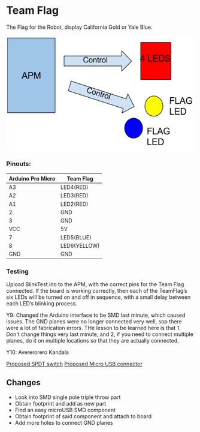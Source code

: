 # Team Flag

The Flag for the Robot, display California Gold or Yale Blue.

![Block Diag](../../img/TeamFlag-block_diag.png)
### Pinouts:

Arduino Pro Micro | Team Flag
---- | -----------------
A3 | LED4(RED)
A2 | LED3(RED)
A1 | LED2(RED)
2 | GND
3 | GND
VCC | 5V
7 | LED5(BLUE)
8 | LED6(YELLOW)
GND | GND

### Testing

Upload BlinkTest.ino to the APM, with the correct pins for the Team Flag connected.
If the board is working correctly, then each of the TeamFlag’s six LEDs will be turned on and off in sequence, with a small delay between each LED’s blinking process.

Y9: Changed the Arduino interface to be SMD last minute, which caused issues. The GND planes were no longer connected very well, sop there were a lot of fabrication errors. THe lesson to be learned here is that 1. Don't change things very last minute, and 2, if you need to connect multiple planes, do it on multiple locations so that they are actually connected.

Y10: Avererorero Kandala

[Proposed SPDT switch](https://www.digikey.com/product-detail/en/e-switch/100SP1T2B4M6QE/EG2362-ND/378831)
[Proposed Micro USB connector](https://www.digikey.com/product-detail/en/molex-llc/0475890001/WM17143CT-ND/1832255)

## Changes
* Look into SMD single pole triple throw part
* Obtain footprint and add as new part
* Find an easy microUSB SMD component
* Obtain footprint of said component and attach to board
* Add more holes to connect GND planes
